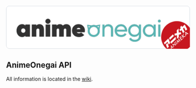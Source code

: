 
![AnimeOnegai](https://github.com/SASUKE-DUCK/AnimeOnegai-API/blob/main/eee.png)

## AnimeOnegai API
All information is located in the [wiki]([https://github.com/hyugogirubato/API-Funimation](https://github.com/SASUKE-DUCK/AnimeOnegai-API/)/wiki).

